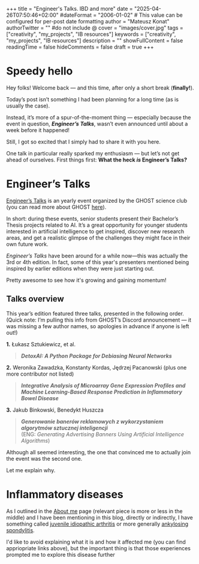 +++
title = "Engineer's Talks. IBD and more"
date = "2025-04-26T07:50:46+02:00"
#dateFormat = "2006-01-02" # This value can be configured for per-post date formatting
author = "Mateusz Konat"
authorTwitter = "" #do not include @
cover = "images/cover.jpg"
tags = ["creativity", "my_projects", "IB resources"]
keywords = ["creativity", "my_projects", "IB resources"]
description = ""
showFullContent = false
readingTime = false
hideComments = false
draft = true
+++

# Speedy hello
Hey folks! Welcome back — and this time, after only a short break (**finally!**).

Today’s post isn’t something I had been planning for a long time (as is usually the case).  

Instead, it’s more of a spur-of-the-moment thing — especially because the event in question, **_Engineer’s Talks_**, wasn’t even announced until about a week before it happened!

Still, I got so excited that I simply had to share it with you here.

One talk in particular really sparked my enthusiasm — but let’s not get ahead of ourselves. First things first: **What the heck *is* Engineer’s Talks?**

# Engineer’s Talks

[Engineer’s Talks](https://www.facebook.com/events/1842547673234533/) is an yearly event organized by the GHOST science club (you can read more about GHOST [here](/portfolio/posts/tox-setup/#ghost)).  

In short: during these events, senior students present their Bachelor’s Thesis projects related to AI. It’s a great opportunity for younger students interested in artificial intelligence to get inspired, discover new research areas, and get a realistic glimpse of the challenges they might face in their own future work.

_Engineer’s Talks_ have been around for a while now—this was actually the 3rd or 4th edition. In fact, some of this year's presenters mentioned being inspired by earlier editions when they were just starting out.

Pretty awesome to see how it's growing and gaining momentum!

## Talks overview
This year’s edition featured three talks, presented in the following order.  
(Quick note: I’m pulling this info from GHOST’s Discord announcement — it was missing a few author names, so apologies in advance if anyone is left out!)

**1.** Łukasz Sztukiewicz, et al.  
> **_DetoxAI: A Python Package for Debiasing Neural Networks_**

**2.** Weronika Zawadzka, Konstanty Kordas, Jędrzej Pacanowski (plus one more contributor not listed)  
> **_Integrative Analysis of Microarray Gene Expression Profiles and Machine Learning-Based Response Prediction in Inflammatory Bowel Disease_**

**3.** Jakub Binkowski, Benedykt Huszcza  
> **_Generowanie banerów reklamowych z wykorzystaniem algorytmów sztucznej inteligencji_**  
(ENG: _Generating Advertising Banners Using Artificial Intelligence Algorithms_)

Although all seemed interesting, the one that convinced me to actually join the event was the second one.

Let me explain why.

# Inflammatory diseases
As I outlined in the [About me](http://localhost:1313/portfolio/about/#some-background) page (relevant piece is more or less in the middle) and I have been mentioning in this blog, directly or indirectly, I have something called [juvenile idiopathic arthritis](https://www.mayoclinic.org/diseases-conditions/juvenile-idiopathic-arthritis/symptoms-causes/syc-20374082) or more generally [ankylosing spondylitis](https://www.niams.nih.gov/health-topics/ankylosing-spondylitis).

I'd like to avoid explaining what it is and how it affected me (you can find appriopriate links above), but the important thing is that those experiences prompted me to explore this disease further
